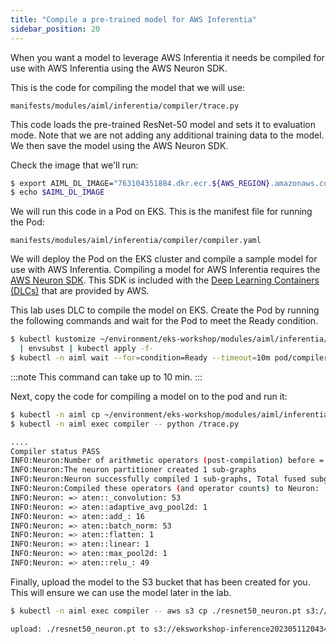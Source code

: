 ```yaml
---
title: "Compile a pre-trained model for AWS Inferentia"
sidebar_position: 20
---
```


When you want a model to leverage AWS Inferentia it needs be compiled for use with AWS Inferentia using the AWS Neuron SDK.

This is the code for compiling the model that we will use:

```file
manifests/modules/aiml/inferentia/compiler/trace.py
```

This code loads the pre-trained ResNet-50 model and sets it to evaluation mode. Note that we are not adding any additional training data to the model. We then save the model using the AWS Neuron SDK.

Check the image that we'll run:

```bash
$ export AIML_DL_IMAGE="763104351884.dkr.ecr.${AWS_REGION}.amazonaws.com/pytorch-inference-neuron:1.13.1-neuron-py310-sdk2.12.0-ubuntu20.04"
$ echo $AIML_DL_IMAGE
```

We will run this code in a Pod on EKS. This is the manifest file for running the Pod:

```file
manifests/modules/aiml/inferentia/compiler/compiler.yaml
```

We will deploy the Pod on the EKS cluster and compile a sample model for use with AWS Inferentia. Compiling a model for AWS Inferentia requires the [AWS Neuron SDK](https://aws.amazon.com/machine-learning/neuron/). This SDK is included with the [Deep Learning Containers (DLCs)](https://github.com/aws/deep-learning-containers/blob/v8.12-tf-1.15.5-tr-gpu-py37/available_images.md#neuron-inference-containers) that are provided by AWS.

This lab uses DLC to compile the model on EKS. Create the Pod by running the following commands and wait for the Pod to meet the Ready condition.

```bash timeout=600
$ kubectl kustomize ~/environment/eks-workshop/modules/aiml/inferentia/compiler \
  | envsubst | kubectl apply -f-
$ kubectl -n aiml wait --for=condition=Ready --timeout=10m pod/compiler
```

:::note
This command can take up to 10 min.
:::

Next, copy the code for compiling a model on to the pod and run it:

```bash timeout=240
$ kubectl -n aiml cp ~/environment/eks-workshop/modules/aiml/inferentia/compiler/trace.py compiler:/
$ kubectl -n aiml exec compiler -- python /trace.py

....
Compiler status PASS
INFO:Neuron:Number of arithmetic operators (post-compilation) before = 175, compiled = 175, percent compiled = 100.0%
INFO:Neuron:The neuron partitioner created 1 sub-graphs
INFO:Neuron:Neuron successfully compiled 1 sub-graphs, Total fused subgraphs = 1, Percent of model sub-graphs successfully compiled = 100.0%
INFO:Neuron:Compiled these operators (and operator counts) to Neuron:
INFO:Neuron: => aten::_convolution: 53
INFO:Neuron: => aten::adaptive_avg_pool2d: 1
INFO:Neuron: => aten::add_: 16
INFO:Neuron: => aten::batch_norm: 53
INFO:Neuron: => aten::flatten: 1
INFO:Neuron: => aten::linear: 1
INFO:Neuron: => aten::max_pool2d: 1
INFO:Neuron: => aten::relu_: 49
```

Finally, upload the model to the S3 bucket that has been created for you. This will ensure we can use the model later in the lab.

```bash
$ kubectl -n aiml exec compiler -- aws s3 cp ./resnet50_neuron.pt s3://$AIML_NEURON_BUCKET_NAME/

upload: ./resnet50_neuron.pt to s3://eksworkshop-inference20230511204343601500000001/resnet50_neuron.pt
```

